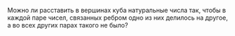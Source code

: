 Можно ли расставить в вершинах куба натуральные числа так, чтобы в каждой
паре чисел, связанных ребром одно из них делилось на другое, а во всех других
парах такого не было?